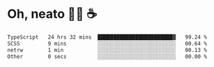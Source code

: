 # Oh, neato 🧑‍💻 ☕

<!--START_SECTION:waka-->

```txt
TypeScript   24 hrs 32 mins  ████████████████████████▓   99.24 %
SCSS         9 mins          ░░░░░░░░░░░░░░░░░░░░░░░░░   00.64 %
netrw        1 min           ░░░░░░░░░░░░░░░░░░░░░░░░░   00.13 %
Other        0 secs          ░░░░░░░░░░░░░░░░░░░░░░░░░   00.00 %
```

<!--END_SECTION:waka-->
